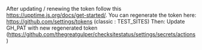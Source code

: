After updating / renewing the token follow this https://upptime.js.org/docs/get-started/.
You can regenerate the token here: https://github.com/settings/tokens (classic : TEST_SITES)
Then:
Update GH_PAT with new regenerated token (https://github.com/thegreatgulper/checksitestatus/settings/secrets/actions)

